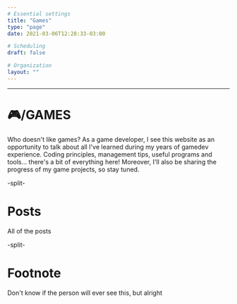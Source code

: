 ```yaml
---
# Essential settings
title: "Games"
type: "page"
date: 2021-03-06T12:28:33-03:00

# Scheduling
draft: false

# Organization
layout: ""
---
```


<hr class="games-bg"/>

# <span class="is-size-1 games-fg" style="font-style: normal">🎮/GAMES</span>
Who doesn't like games? As a game developer, I see this website as an opportunity to talk about all I've learned during my years of gamedev experience. Coding principles, management tips, useful programs and tools... there's a bit of everything here! Moreover, I'll also be sharing the progress of my game projects, so stay tuned.

-split-

# Posts
All of the posts

-split-

# Footnote
Don't know if the person will ever see this, but alright